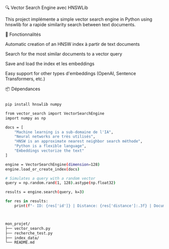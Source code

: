 🔍 Vector Search Engine avec HNSWLib

This project implémente a simple vector search engine in Python using hnswlib for a rapide similarity search between text documents.

🚀 Fonctionnalités

Automatic creation of an HNSW index à partir de text documents

Search for the most similar documents to a vector query

Save and load the index et les embeddings

Easy support for other types d'embeddings (OpenAI, Sentence Transformers, etc.)


📦 Dépendances


```bash

pip install hnswlib numpy

from vector_search import VectorSearchEngine
import numpy as np

docs = [
    "Machine learning is a sub-domaine de l'IA",
    "Neural networks are très utilisés",
    "HNSW is an approximate nearest neighbor search méthode",
    "Python is a flexible language",
    "Embeddings vectorize the text"
]

engine = VectorSearchEngine(dimension=128)
engine.load_or_create_index(docs)

# Simulates a query with a random vector
query = np.random.rand(1, 128).astype(np.float32)

results = engine.search(query, k=3)

for res in results:
    print(f"- ID: {res['id']} | Distance: {res['distance']:.3f} | Document: {res['document']}")



mon_projet/
├── vector_search.py
├── recherche_test.py
├── index_data/
└── README.md
